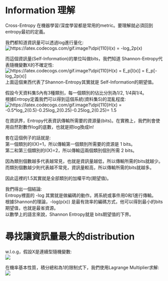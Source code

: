 # Information 理解
Cross-Entropy 在機器學習/深度學習都是常用的metric。要理解就必須回到entropy最初的定義。

我們都知道資訊量可以透過log進行量化:  
<img src="https://latex.codecogs.com/gif.image?\dpi{110}I(x)&space;=&space;-log_2p(x)" title="https://latex.codecogs.com/gif.image?\dpi{110}I(x) = -log_2p(x)" />

而這個資訊量(Self-Information)的單位叫做bits，我們知道 Shannon-Entropy代表隨機變數X的不確定性:  
<img src="https://latex.codecogs.com/gif.image?\dpi{110}H(x)&space;=&space;E_p[I(x)]&space;=&space;E_p[-log_2p(x)]" title="https://latex.codecogs.com/gif.image?\dpi{110}H(x) = E_p[I(x)] = E_p[-log_2p(x)]" />  
上面這個東西代表了Shannon-Entropy其實就是 Self-Information的期望值。  

假設今天資料集S內有3種類別，每一個類別的佔比分別為1/2, 1/4與1/4。  
根據Entropy定義我們可以得到這個系統(資料集S)的混亂程度:  
<img src="https://latex.codecogs.com/gif.image?\dpi{110}H(x)&space;=&space;-0.5*log_2(0.5)-0.25log_2(0.25)-0.25log_2(0.25)=&space;1.5" title="https://latex.codecogs.com/gif.image?\dpi{110}H(x) = -0.5*log_2(0.5)-0.25log_2(0.25)-0.25log_2(0.25)= 1.5" />  

在資訊界，Entropy代表資訊傳輸所需要的資源量(bits)。在實務上，我們則會使用自然對數作log的底數，也就是把log換成ln!  

套在這個例子的話就是:  
第一個類別的I(X)=1，所以傳輸第一個類別所需要的資源是 1 bits。  
第二和第三個類別的I(X)=2，所以傳輸這兩個類別個別所需 2 bits。  

因為類別個數越多代表越常見，也就是資訊量越低，所以傳輸所需的bits就越少。  
而類別個數越少則代表越不常見，資訊量較高，所以傳輸所需的bits就越多。  

因此這裡的1.5其實就是全部類別的加權平均(期望值)。  

我們得出一個結論:  
Entropy裡面的 -log 其實就是做編碼的動作。將系統或事件用0和1進行傳輸。  
根據Shannon的理論，-log(p(x)) 是最有效率的編碼方式，他可以得到最小的bits期望值，也就是最省資源。  
以數學上的語言來說，Shannon Entropy就是 bits期望值的下界。  

# 尋找讓資訊量最大的distribution
w.l.o.g，假設X是連續型隨機變數:  
<img src="https://latex.codecogs.com/gif.image?\dpi{110}H(X)&space;=&space;\int&space;-p(x)lnp(x)dx"  />  

在機率基本性質，積分總和為1的限制式下，我們使用Lagrange Multiplier求解:  
<img src="https://latex.codecogs.com/gif.image?\dpi{110}L&space;=&space;\int_{-\infty&space;}^{\infty&space;}&space;-p(x)lnp(x)dx&space;&plus;&space;\lambda&space;(\int_{-\infty&space;}^{\infty&space;}p(x)dx-1)&space;\\=&space;\int_{-\infty&space;}^{\infty&space;}[\lambda&space;p(x)&space;-&space;p(x)lnp(x)]dx&space;-&space;\lambda&space;"  />  


